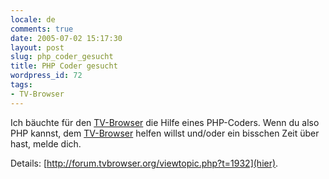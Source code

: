 ```yaml
---
locale: de
comments: true
date: 2005-07-02 15:17:30
layout: post
slug: php_coder_gesucht
title: PHP Coder gesucht
wordpress_id: 72
tags:
- TV-Browser
---
```


Ich bäuchte für den [TV-Browser](http://www.tvbrowser.org) die Hilfe eines
PHP-Coders. Wenn du also PHP kannst, dem [TV-Browser](http://www.tvbrowser.org)
helfen willst und/oder ein bisschen Zeit über hast, melde dich.

Details: [http://forum.tvbrowser.org/viewtopic.php?t=1932](hier).
